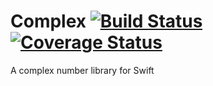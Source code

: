 # Complex [![Build Status](https://travis-ci.org/isaac-webb/Complex.svg?branch=master)](https://travis-ci.org/isaac-webb/Complex) [![Coverage Status](https://coveralls.io/repos/github/isaac-webb/Complex/badge.svg)](https://coveralls.io/github/isaac-webb/Complex)
A complex number library for Swift
